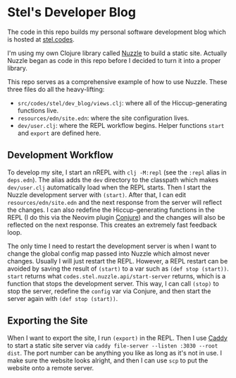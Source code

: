 # Stel's Developer Blog
The code in this repo builds my personal software development blog which is hosted at [stel.codes](https://stel.codes).

I'm using my own Clojure library called [Nuzzle](https://github.com/stelcodes/nuzzle) to build a static site. Actually Nuzzle began as code in this repo before I decided to turn it into a proper library.

This repo serves as a comprehensive example of how to use Nuzzle. These three files do all the heavy-lifting:
- `src/codes/stel/dev_blog/views.clj`: where all of the Hiccup-generating functions live.
- `resources/edn/site.edn`: where the site configuration lives.
- `dev/user.clj`: where the REPL workflow begins. Helper functions `start` and `export` are defined here.

## Development Workflow

To develop my site, I start an nREPL with `clj -M:repl` (see the `:repl` alias in `deps.edn`). The alias adds the `dev` directory to the classpath which makes `dev/user.clj` automatically load when the REPL starts. Then I start the Nuzzle development server with `(start)`. After that, I can edit `resources/edn/site.edn` and the next response from the server will reflect the changes. I can also redefine the Hiccup-generating functions in the REPL (I do this via the Neovim plugin [Conjure](https://github.com/olical/conjure)) and the changes will also be reflected on the next response. This creates an extremely fast feedback loop.

The only time I need to restart the development server is when I want to change the global config map passed into Nuzzle which almost never changes. Usually I will just restart the REPL. However, a REPL restart can be avoided by saving the result of `(start)` to a var such as `(def stop (start))`. `start` returns what `codes.stel.nuzzle.api/start-server` returns, which is a function that stops the development server. This way, I can call `(stop)` to stop the server, redefine the `config` var via Conjure, and then start the server again with `(def stop (start))`.

## Exporting the Site

When I want to export the site, I run `(export)` in the REPL. Then I use [Caddy](https://github.com/caddyserver/caddy) to start a static site server via `caddy file-server --listen :3030 --root dist`. The port number can be anything you like as long as it's not in use. I make sure the website looks alright, and then I can use `scp` to put the website onto a remote server.

